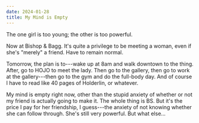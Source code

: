 ```yaml
---
date: 2024-01-28
title: My Mind is Empty
---
```


The one girl is too young; the other is too powerful.

Now at Bishop \& Bagg. It's quite a privilege to be meeting a woman, even if she's "merely" a friend. Have to remain normal.

Tomorrow, the plan is to---wake up at 8am and walk downtown to the thing. After, go to HOJO to meet the lady. Then go to the gallery, then go to work at the gallery---then go to the gym and do the full-body day. And of course I have to read like 40 pages of Holderlin, or whatever.

My mind is empty right now, other than the stupid anxiety of whether or not my friend is actually going to make it. The whole thing is BS. But it's the price I pay for her friendship, I guess---the anxiety of not knowing whether she can follow through. She's still very powerful. But what else...
